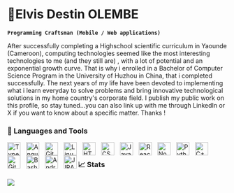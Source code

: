 # 👋Elvis Destin OLEMBE

**`Programming Craftsman (Mobile / Web applications)`**

After successfully completing a Highschool scientific curriculum in Yaounde (Cameroon), computing technologies seemed like the most interesting technologies to me (and they still are) , with a lot of potential and an exponential growth curve. That is why i enrolled in a Bachelor of Computer Science Program in the University of Huzhou in China,  that i completed successfully. The next years of my life have been devoted to implementing what i learn everyday to solve problems and bring innovative technological solutions in my home country's corporate field. I publish my public work on this profile, so stay tuned...you can also link up with me through LinkedIn or X if you want to know about a specific matter. Thanks ! 


### 🧰 Languages and Tools
<img align="left" alt="TypeScript" width="30px" style="padding-right:10px;" src="https://cdn.jsdelivr.net/gh/devicons/devicon/icons/typescript/typescript-plain.svg" />
<img align="left" alt="Angular" width="30px" style="padding-right:10px;" src="https://cdn.jsdelivr.net/gh/devicons/devicon/icons/angularjs/angularjs-plain.svg" />
<img align="left" alt="Git" width="30px" style="padding-right:10px;" src="https://cdn.jsdelivr.net/gh/devicons/devicon/icons/git/git-original.svg" />
<img align="left" alt="Linux" width="30px" style="padding-right:10px;" src="https://cdn.jsdelivr.net/gh/devicons/devicon/icons/linux/linux-original.svg" />
<img align="left" alt="HTML" width="30px" style="padding-right:10px;" src="https://cdn.jsdelivr.net/gh/devicons/devicon/icons/html5/html5-plain.svg" />
<img align="left" alt="CSS" width="30px" style="padding-right:10px;" src="https://cdn.jsdelivr.net/gh/devicons/devicon/icons/css3/css3-plain.svg" />
<img align="left" alt="JavaScript" width="30px" style="padding-right:10px;" src="https://cdn.jsdelivr.net/gh/devicons/devicon/icons/javascript/javascript-plain.svg" />
<img align="left" alt="React" width="30px" style="padding-right:10px;" src="https://cdn.jsdelivr.net/gh/devicons/devicon/icons/react/react-original.svg" />
<img align="left" alt="NodeJS" width="30px" style="padding-right:10px;" src="https://cdn.jsdelivr.net/gh/devicons/devicon/icons/nodejs/nodejs-original.svg" />
<img align="left" alt="Python" width="30px" style="padding-right:10px;" src="https://cdn.jsdelivr.net/gh/devicons/devicon/icons/python/python-plain.svg" />
<img align="left" alt="C++" width="30px" style="padding-right:10px;" src="https://cdn.jsdelivr.net/gh/devicons/devicon/icons/cplusplus/cplusplus-line.svg" />
<img align="left" alt="GitHub" width="30px" style="padding-right:10px;" src="https://cdn.jsdelivr.net/gh/devicons/devicon/icons/github/github-original.svg" />
<img align="left" alt="Bash" width="30px" style="padding-right:10px;" src="https://cdn.jsdelivr.net/gh/devicons/devicon/icons/bash/bash-original.svg" />
<img align="left" alt="Android Studio" width="30px" style="padding-right:10px;" src="https://cdn.jsdelivr.net/gh/devicons/devicon@latest/icons/androidstudio/androidstudio-original.svg" />
<img align="left" alt="JIRA" width="30px" src="https://cdn.jsdelivr.net/gh/devicons/devicon@latest/icons/jira/jira-original.svg" />
<br />



### 📈 Stats
<!-- GitHub stats from https://github.com/MrOlmb/github-readme-stats -->
![](https://github-readme-stats.vercel.app/api?username=MrOlmb&theme=radical&hide_border=false&include_all_commits=true&count_private=true)<br/>
<!--
**MrOlmb/MrOlmb** is a ✨ _special_ ✨ repository because its `README.md` (this file) appears on your GitHub profile.
